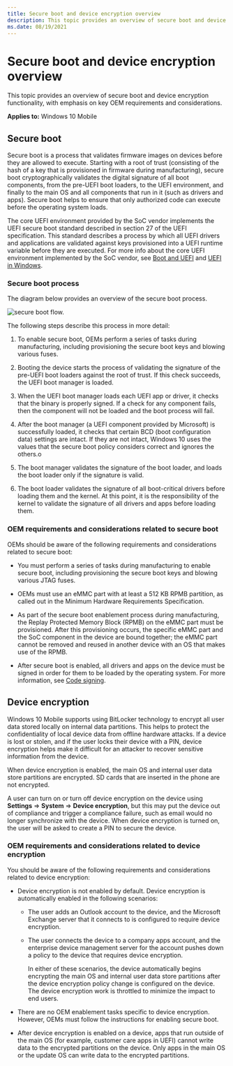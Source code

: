 ```yaml
---
title: Secure boot and device encryption overview
description: This topic provides an overview of secure boot and device encryption functionality, with emphasis on key OEM requirements and considerations.
ms.date: 08/19/2021
---
```


# Secure boot and device encryption overview

This topic provides an overview of secure boot and device encryption functionality, with emphasis on key OEM requirements and considerations.

**Applies to:** Windows 10 Mobile

## Secure boot

Secure boot is a process that validates firmware images on devices before they are allowed to execute. Starting with a root of trust (consisting of the hash of a key that is provisioned in firmware during manufacturing), secure boot cryptographically validates the digital signature of all boot components, from the pre-UEFI boot loaders, to the UEFI environment, and finally to the main OS and all components that run in it (such as drivers and apps). Secure boot helps to ensure that only authorized code can execute before the operating system loads.

The core UEFI environment provided by the SoC vendor implements the UEFI secure boot standard described in section 27 of the UEFI specification. This standard describes a process by which all UEFI drivers and applications are validated against keys provisioned into a UEFI runtime variable before they are executed. For more info about the core UEFI environment implemented by the SoC vendor, see [Boot and UEFI](boot-and-uefi.md) and [UEFI in Windows](uefi-in-windows.md).

### Secure boot process

The diagram below provides an overview of the secure boot process.

![secure boot flow.](images/oem-secureboot-flow.png)

The following steps describe this process in more detail:

1. To enable secure boot, OEMs perform a series of tasks during manufacturing, including provisioning the secure boot keys and blowing various fuses.

1. Booting the device starts the process of validating the signature of the pre-UEFI boot loaders against the root of trust. If this check succeeds, the UEFI boot manager is loaded.

1. When the UEFI boot manager loads each UEFI app or driver, it checks that the binary is properly signed. If a check for any component fails, then the component will not be loaded and the boot process will fail.

1. After the boot manager (a UEFI component provided by Microsoft) is successfully loaded, it checks that certain BCD (boot configuration data) settings are intact. If they are not intact, Windows 10 uses the values that the secure boot policy considers correct and ignores the others.o

1. The boot manager validates the signature of the boot loader, and loads the boot loader only if the signature is valid.

1. The boot loader validates the signature of all boot-critical drivers before loading them and the kernel. At this point, it is the responsibility of the kernel to validate the signature of all drivers and apps before loading them.

### OEM requirements and considerations related to secure boot

OEMs should be aware of the following requirements and considerations related to secure boot:

- You must perform a series of tasks during manufacturing to enable secure boot, including provisioning the secure boot keys and blowing various JTAG fuses.

- OEMs must use an eMMC part with at least a 512 KB RPMB partition, as called out in the Minimum Hardware Requirements Specification.

- As part of the secure boot enablement process during manufacturing, the Replay Protected Memory Block (RPMB) on the eMMC part must be provisioned. After this provisioning occurs, the specific eMMC part and the SoC component in the device are bound together; the eMMC part cannot be removed and reused in another device with an OS that makes use of the RPMB.

- After secure boot is enabled, all drivers and apps on the device must be signed in order for them to be loaded by the operating system. For more information, see [Code signing](/previous-versions/windows/hardware/code-signing/dn756634(v=vs.85)).

## Device encryption

Windows 10 Mobile supports using BitLocker technology to encrypt all user data stored locally on internal data partitions. This helps to protect the confidentiality of local device data from offline hardware attacks. If a device is lost or stolen, and if the user locks their device with a PIN, device encryption helps make it difficult for an attacker to recover sensitive information from the device.

When device encryption is enabled, the main OS and internal user data store partitions are encrypted. SD cards that are inserted in the phone are not encrypted.

A user can turn on or turn off device encryption on the device using **Settings** =&gt; **System** =&gt; **Device encryption**, but this may put the device out of compliance and trigger a compliance failure, such as email would no longer synchronize with the device. When device encryption is turned on, the user will be asked to create a PIN to secure the device.

### OEM requirements and considerations related to device encryption

You should be aware of the following requirements and considerations related to device encryption:

- Device encryption is not enabled by default. Device encryption is automatically enabled in the following scenarios:

  - The user adds an Outlook account to the device, and the Microsoft Exchange server that it connects to is configured to require device encryption.

  - The user connects the device to a company apps account, and the enterprise device management server for the account pushes down a policy to the device that requires device encryption.

    In either of these scenarios, the device automatically begins encrypting the main OS and internal user data store partitions after the device encryption policy change is configured on the device. The device encryption work is throttled to minimize the impact to end users.

- There are no OEM enablement tasks specific to device encryption. However, OEMs must follow the instructions for enabling secure boot.

- After device encryption is enabled on a device, apps that run outside of the main OS (for example, customer care apps in UEFI) cannot write data to the encrypted partitions on the device. Only apps in the main OS or the update OS can write data to the encrypted partitions.
